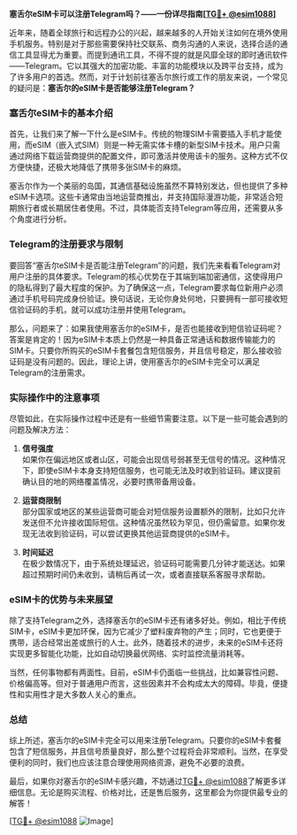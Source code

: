 **塞舌尔eSIM卡可以注册Telegram吗？——一份详尽指南[[TG💪+ @esim1088](https://t.me/s/esim1088)]**

近年来，随着全球旅行和远程办公的兴起，越来越多的人开始关注如何在境外使用手机服务。特别是对于那些需要保持社交联系、商务沟通的人来说，选择合适的通信工具显得尤为重要。而提到通讯工具，不得不提的就是风靡全球的即时通讯软件——Telegram。它以其强大的加密功能、丰富的功能模块以及跨平台支持，成为了许多用户的首选。然而，对于计划前往塞舌尔旅行或工作的朋友来说，一个常见的疑问是：**塞舌尔的eSIM卡是否能够注册Telegram？**

### 塞舌尔eSIM卡的基本介绍

首先，让我们来了解一下什么是eSIM卡。传统的物理SIM卡需要插入手机才能使用，而eSIM（嵌入式SIM）则是一种无需实体卡槽的新型SIM卡技术。用户只需通过网络下载运营商提供的配置文件，即可激活并使用该卡的服务。这种方式不仅方便快捷，还极大地降低了携带多张SIM卡的麻烦。

塞舌尔作为一个美丽的岛国，其通信基础设施虽然不算特别发达，但也提供了多种eSIM卡选项。这些卡通常由当地运营商推出，并支持国际漫游功能，非常适合短期旅行者或长期居住者使用。不过，具体能否支持Telegram等应用，还需要从多个角度进行分析。

### Telegram的注册要求与限制

要回答“塞舌尔eSIM卡是否能注册Telegram”的问题，我们先来看看Telegram对用户注册的具体要求。Telegram的核心优势在于其端到端加密通信，这使得用户的隐私得到了最大程度的保护。为了确保这一点，Telegram要求每位新用户必须通过手机号码完成身份验证。换句话说，无论你身处何地，只要拥有一部可接收短信验证码的手机，就可以成功注册并使用Telegram。

那么，问题来了：如果我使用塞舌尔的eSIM卡，是否也能接收到短信验证码呢？答案是肯定的！因为eSIM卡本质上仍然是一种具备正常通话和数据传输能力的SIM卡。只要你所购买的eSIM卡套餐包含短信服务，并且信号稳定，那么接收验证码是没有问题的。因此，理论上讲，使用塞舌尔的eSIM卡完全可以满足Telegram的注册需求。

### 实际操作中的注意事项

尽管如此，在实际操作过程中还是有一些细节需要注意。以下是一些可能会遇到的问题及解决方法：

1. **信号强度**  
   如果你在偏远地区或者山区，可能会出现信号弱甚至无信号的情况。这种情况下，即使eSIM卡本身支持短信服务，也可能无法及时收到验证码。建议提前确认目的地的网络覆盖情况，必要时携带备用设备。

2. **运营商限制**  
   部分国家或地区的某些运营商可能会对短信服务设置额外的限制，比如只允许发送但不允许接收国际短信。这种情况虽然较为罕见，但仍需留意。如果你发现无法收到验证码，可以尝试更换其他运营商提供的eSIM卡。

3. **时间延迟**  
   在极少数情况下，由于系统处理延迟，验证码可能需要几分钟才能送达。如果超过预期时间仍未收到，请稍后再试一次，或者直接联系客服寻求帮助。

### eSIM卡的优势与未来展望

除了支持Telegram之外，选择塞舌尔的eSIM卡还有诸多好处。例如，相比于传统SIM卡，eSIM卡更加环保，因为它减少了塑料废弃物的产生；同时，它也更便于携带，适合经常出差或旅行的人士。此外，随着技术的进步，未来的eSIM卡还将实现更多智能化功能，比如自动切换最优网络、实时监控流量消耗等。

当然，任何事物都有两面性。目前，eSIM卡仍面临一些挑战，比如兼容性问题、价格偏高等。但对于普通用户而言，这些因素并不会构成太大的障碍。毕竟，便捷性和实用性才是大多数人关心的重点。

### 总结

综上所述，塞舌尔的eSIM卡完全可以用来注册Telegram。只要你的eSIM卡套餐包含了短信服务，并且信号质量良好，那么整个过程将会非常顺利。当然，在享受便利的同时，我们也应该注意合理使用网络资源，避免不必要的浪费。

最后，如果你对塞舌尔的eSIM卡感兴趣，不妨通过[TG💪+ @esim1088](https://t.me/s/esim1088)了解更多详细信息。无论是购买流程、价格对比，还是售后服务，这里都会为你提供最专业的解答！

[[TG💪+ @esim1088](https://t.me/s/esim1088) ![Image](https://i.postimg.cc/4NQfJmqS/Snipaste-2025-05-13-00-14-12.png)]